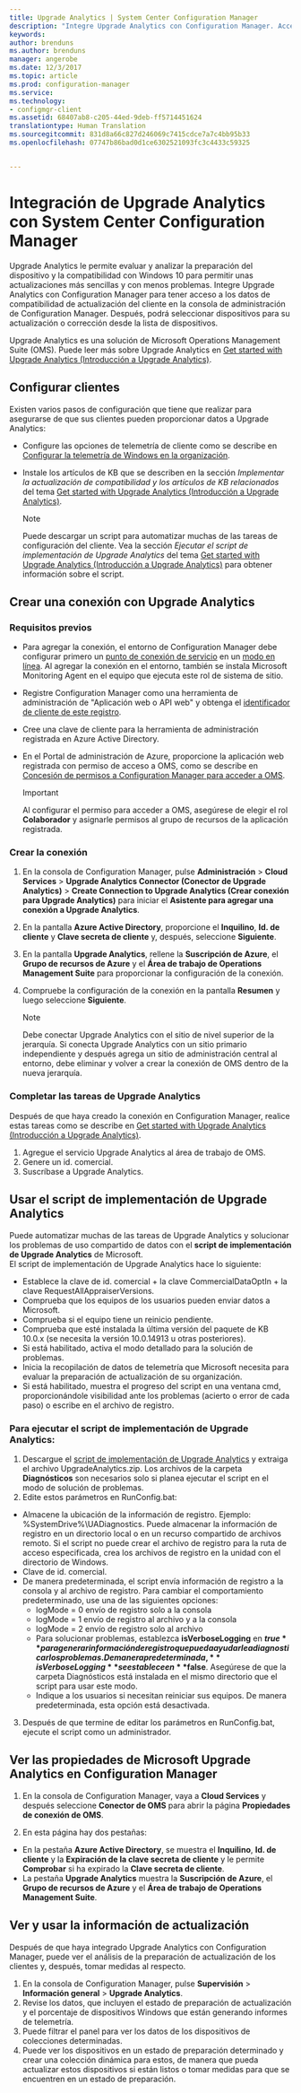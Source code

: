 ```yaml
---
title: Upgrade Analytics | System Center Configuration Manager
description: "Integre Upgrade Analytics con Configuration Manager. Acceda a datos de compatibilidad de actualización en su consola de administración. Seleccione dispositivos para su actualización o corrección."
keywords: 
author: brenduns
ms.author: brenduns
manager: angerobe
ms.date: 12/3/2017
ms.topic: article
ms.prod: configuration-manager
ms.service: 
ms.technology:
- configmgr-client
ms.assetid: 68407ab8-c205-44ed-9deb-ff5714451624
translationtype: Human Translation
ms.sourcegitcommit: 831d8a66c827d246069c7415cdce7a7c4bb95b33
ms.openlocfilehash: 07747b86bad0d1ce6302521093fc3c4433c59325


---
```


# <a name="integrate-upgrade-analytics-with-system-center-configuration-manager"></a>Integración de Upgrade Analytics con System Center Configuration Manager

Upgrade Analytics le permite evaluar y analizar la preparación del dispositivo y la compatibilidad con Windows 10 para permitir unas actualizaciones más sencillas y con menos problemas. Integre Upgrade Analytics con Configuration Manager para tener acceso a los datos de compatibilidad de actualización del cliente en la consola de administración de Configuration Manager. Después, podrá seleccionar dispositivos para su actualización o corrección desde la lista de dispositivos.

Upgrade Analytics es una solución de Microsoft Operations Management Suite (OMS). Puede leer más sobre Upgrade Analytics en [Get started with Upgrade Analytics (Introducción a Upgrade Analytics)](https://technet.microsoft.com/itpro/windows/deploy/upgrade-analytics-get-started).

## <a name="configure-clients"></a>Configurar clientes

Existen varios pasos de configuración que tiene que realizar para asegurarse de que sus clientes pueden proporcionar datos a Upgrade Analytics:

-  Configure las opciones de telemetría de cliente como se describe en [Configurar la telemetría de Windows en la organización](https://technet.microsoft.com/itpro/windows/manage/configure-windows-telemetry-in-your-organization).
-  Instale los artículos de KB que se describen en la sección *Implementar la actualización de compatibilidad y los artículos de KB relacionados* del tema [Get started with Upgrade Analytics (Introducción a Upgrade Analytics)](https://technet.microsoft.com/itpro/windows/deploy/upgrade-analytics-get-started).

    > [!NOTE]
    > Puede descargar un script para automatizar muchas de las tareas de configuración del cliente. Vea la sección *Ejecutar el script de implementación de Upgrade Analytics* del tema [Get started with Upgrade Analytics (Introducción a Upgrade Analytics)](https://technet.microsoft.com/itpro/windows/deploy/upgrade-analytics-get-started) para obtener información sobre el script.

## <a name="create-a-connection-to-upgrade-analytics"></a>Crear una conexión con Upgrade Analytics

### <a name="prerequisites"></a>Requisitos previos

- Para agregar la conexión, el entorno de Configuration Manager debe configurar primero un [punto de conexión de servicio](/sccm/core/servers/deploy/configure/about-the-service-connection-point) en un [modo en línea](https://azure.microsoft.com/en-us/documentation/articles/resource-group-create-service-principal-portal/). Al agregar la conexión en el entorno, también se instala Microsoft Monitoring Agent en el equipo que ejecuta este rol de sistema de sitio.
- Registre Configuration Manager como una herramienta de administración de "Aplicación web o API web" y obtenga el [identificador de cliente de este registro](https://azure.microsoft.com/documentation/articles/active-directory-integrating-applications/).
- Cree una clave de cliente para la herramienta de administración registrada en Azure Active Directory.
- En el Portal de administración de Azure, proporcione la aplicación web registrada con permiso de acceso a OMS, como se describe en [Concesión de permisos a Configuration Manager para acceder a OMS](https://azure.microsoft.com/en-us/documentation/articles/log-analytics-sccm/#provide-configuration-manager-with-permissions-to-oms).

    > [!IMPORTANT]
    > Al configurar el permiso para acceder a OMS, asegúrese de elegir el rol **Colaborador** y asignarle permisos al grupo de recursos de la aplicación registrada.

### <a name="create-the-connection"></a>Crear la conexión

1.  En la consola de Configuration Manager, pulse **Administración** > **Cloud Services** > **Upgrade Analytics Connector (Conector de Upgrade Analytics)** > **Create Connection to Upgrade Analytics (Crear conexión para Upgrade Analytics)** para iniciar el **Asistente para agregar una conexión a Upgrade Analytics**.
3.  En la pantalla **Azure Active Directory**, proporcione el **Inquilino**, **Id. de cliente** y **Clave secreta de cliente** y, después, seleccione **Siguiente**.
4.  En la pantalla **Upgrade Analytics**, rellene la **Suscripción de Azure**, el **Grupo de recursos de Azure** y el **Área de trabajo de Operations Management Suite** para proporcionar la configuración de la conexión.
5.  Compruebe la configuración de la conexión en la pantalla **Resumen** y luego seleccione **Siguiente**.

    > [!NOTE]
    > Debe conectar Upgrade Analytics con el sitio de nivel superior de la jerarquía. Si conecta Upgrade Analytics con un sitio primario independiente y después agrega un sitio de administración central al entorno, debe eliminar y volver a crear la conexión de OMS dentro de la nueva jerarquía.

### <a name="complete-upgrade-analytics-tasks"></a>Completar las tareas de Upgrade Analytics  

Después de que haya creado la conexión en Configuration Manager, realice estas tareas como se describe en [Get started with Upgrade Analytics (Introducción a Upgrade Analytics)](https://technet.microsoft.com/itpro/windows/deploy/upgrade-analytics-get-started).  

1. Agregue el servicio Upgrade Analytics al área de trabajo de OMS.  
2. Genere un id. comercial.  
3. Suscríbase a Upgrade Analytics.   

## <a name="use-the-upgrade-analytics-deployment-script"></a>Usar el script de implementación de Upgrade Analytics  

Puede automatizar muchas de las tareas de Upgrade Analytics y solucionar los problemas de uso compartido de datos con el **script de implementación de Upgrade Analytics** de Microsoft.  
El script de implementación de Upgrade Analytics hace lo siguiente:  

- Establece la clave de id. comercial + la clave CommercialDataOptIn + la clave RequestAllAppraiserVersions.  
- Comprueba que los equipos de los usuarios pueden enviar datos a Microsoft.  
- Comprueba si el equipo tiene un reinicio pendiente.   
- Comprueba que esté instalada la última versión del paquete de KB 10.0.x (se necesita la versión 10.0.14913 u otras posteriores).  
- Si está habilitado, activa el modo detallado para la solución de problemas.  
- Inicia la recopilación de datos de telemetría que Microsoft necesita para evaluar la preparación de actualización de su organización.  
- Si está habilitado, muestra el progreso del script en una ventana cmd, proporcionándole visibilidad ante los problemas (acierto o error de cada paso) o escribe en el archivo de registro.  

### <a name="to-run-the-upgrade-analytics-deployment-script"></a>Para ejecutar el script de implementación de Upgrade Analytics:  

1. Descargue el [script de implementación de Upgrade Analytics](https://go.microsoft.com/fwlink/?LinkID=822966&clcid=0x409) y extraiga el archivo UpgradeAnalytics.zip. Los archivos de la carpeta **Diagnósticos** son necesarios solo si planea ejecutar el script en el modo de solución de problemas.  
2. Edite estos parámetros en RunConfig.bat:  
- Almacene la ubicación de la información de registro. Ejemplo: %SystemDrive%\UADiagnostics. Puede almacenar la información de registro en un directorio local o en un recurso compartido de archivos remoto. Si el script no puede crear el archivo de registro para la ruta de acceso especificada, crea los archivos de registro en la unidad con el directorio de Windows.  
- Clave de id. comercial.  
- De manera predeterminada, el script envía información de registro a la consola y al archivo de registro. Para cambiar el comportamiento predeterminado, use una de las siguientes opciones:  
    - logMode = 0 envío de registro solo a la consola  
    - logMode = 1 envío de registro al archivo y a la consola  
    - logMode = 2 envío de registro solo al archivo  
    - Para solucionar problemas, establezca **isVerboseLogging** en **$true** para generar información de registro que pueda ayudarle a diagnosticar los problemas. De manera predeterminada, **isVerboseLogging** se establece en **$false**. Asegúrese de que la carpeta Diagnósticos está instalada en el mismo directorio que el script para usar este modo.  
    - Indique a los usuarios si necesitan reiniciar sus equipos. De manera predeterminada, esta opción está desactivada.  

3. Después de que termine de editar los parámetros en RunConfig.bat, ejecute el script como un administrador.  


## <a name="view-microsoft-upgrade-analytics-properties-in-configuration-manager"></a>Ver las propiedades de Microsoft Upgrade Analytics en Configuration Manager  

1.  En la consola de Configuration Manager, vaya a **Cloud Services** y después seleccione **Conector de OMS** para abrir la página **Propiedades de conexión de OMS**.  

2.  En esta página hay dos pestañas:
  * En la pestaña **Azure Active Directory**, se muestra el **Inquilino**, **Id. de cliente** y la **Expiración de la clave secreta de cliente** y le permite **Comprobar** si ha expirado la **Clave secreta de cliente**.
  * La pestaña **Upgrade Analytics** muestra la **Suscripción de Azure**, el **Grupo de recursos de Azure** y el **Área de trabajo de Operations Management Suite**.

## <a name="view-and-use-the-upgrade-information"></a>Ver y usar la información de actualización

Después de que haya integrado Upgrade Analytics con Configuration Manager, puede ver el análisis de la preparación de actualización de los clientes y, después, tomar medidas al respecto.

1. En la consola de Configuration Manager, pulse **Supervisión** > **Información general** > **Upgrade Analytics**.
2. Revise los datos, que incluyen el estado de preparación de actualización y el porcentaje de dispositivos Windows que están generando informes de telemetría.
3. Puede filtrar el panel para ver los datos de los dispositivos de colecciones determinadas.
4. Puede ver los dispositivos en un estado de preparación determinado y crear una colección dinámica para estos, de manera que pueda actualizar estos dispositivos si están listos o tomar medidas para que se encuentren en un estado de preparación.



<!--HONumber=Feb17_HO2-->



